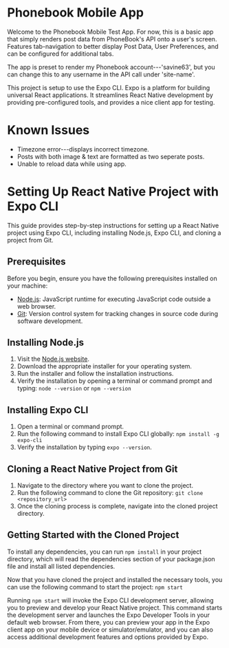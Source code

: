 # Phonebook Mobile App

Welcome to the Phonebook Mobile Test App. For now, this is a basic app that simply renders post data from PhoneBook's API onto a user's screen. Features tab-navigation to better display Post Data, User Preferences, and can be configured for additional tabs.

The app is preset to render my Phonebook account---'savine63', but you can change this to any username in the API call under 'site-name'.

This project is setup to use the Expo CLI. Expo is a platform for building universal React applications. It streamlines React Native development by providing pre-configured tools, and provides a nice client app for testing. 

# Known Issues
- Timezone error---displays incorrect timezone.
- Posts with both image & text are formatted as two seperate posts. 
- Unable to reload data while using app.
  
# Setting Up React Native Project with Expo CLI

This guide provides step-by-step instructions for setting up a React Native project using Expo CLI, including installing Node.js, Expo CLI, and cloning a project from Git.

## Prerequisites

Before you begin, ensure you have the following prerequisites installed on your machine:

- [Node.js](https://nodejs.org/en/download/): JavaScript runtime for executing JavaScript code outside a web browser.
- [Git](https://git-scm.com/downloads): Version control system for tracking changes in source code during software development.

## Installing Node.js

1. Visit the [Node.js website](https://nodejs.org/en/download/).
2. Download the appropriate installer for your operating system.
3. Run the installer and follow the installation instructions.
4. Verify the installation by opening a terminal or command prompt and typing:
   `node --version` or `npm --version`


## Installing Expo CLI

1. Open a terminal or command prompt.
2. Run the following command to install Expo CLI globally: `npm install -g expo-cli`
3. Verify the installation by typing `expo --version`.

## Cloning a React Native Project from Git

1. Navigate to the directory where you want to clone the project.
2. Run the following command to clone the Git repository: `git clone <repository_url>`
3. Once the cloning process is complete, navigate into the cloned project directory.
   
## Getting Started with the Cloned Project

To install any dependencies, you can run `npm install` in your project directory, which will read the dependencies section of your package.json file and install all listed dependencies.

Now that you have cloned the project and installed the necessary tools, you can use the following command to start the project: `npm start`

Running `npm start` will invoke the Expo CLI development server, allowing you to preview and develop your React Native project. This command starts the development server and launches the Expo Developer Tools in your default web browser. From there, you can preview your app in the Expo client app on your mobile device or simulator/emulator, and you can also access additional development features and options provided by Expo.





